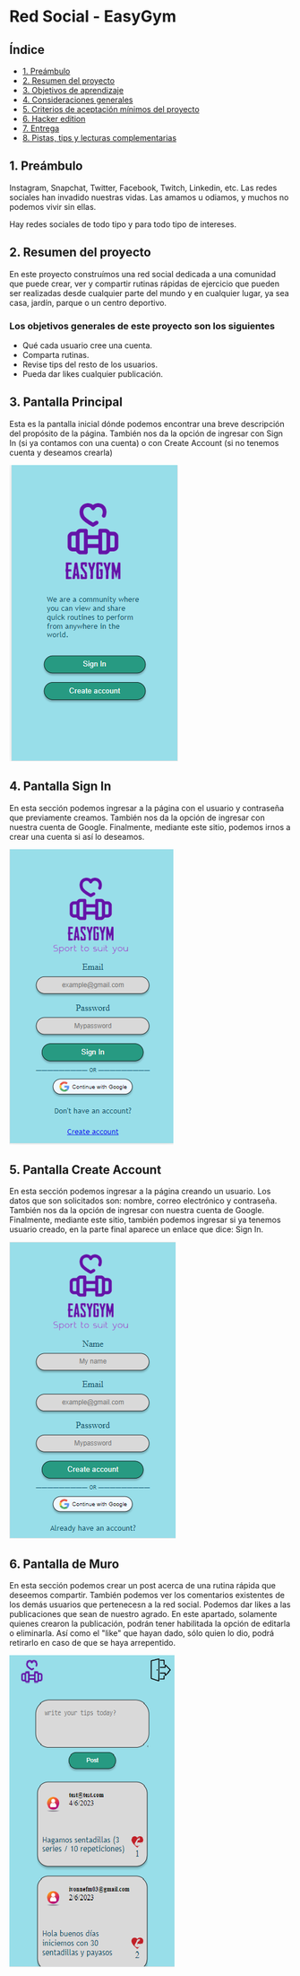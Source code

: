 # Red Social - EasyGym

## Índice

* [1. Preámbulo](#1-preámbulo)
* [2. Resumen del proyecto](#2-resumen-del-proyecto)
* [3. Objetivos de aprendizaje](#3-objetivos-de-aprendizaje)
* [4. Consideraciones generales](#4-consideraciones-generales)
* [5. Criterios de aceptación mínimos del proyecto](#5-criterios-de-aceptación-mínimos-del-proyecto)
* [6. Hacker edition](#6-hacker-edition)
* [7. Entrega](#7-entrega)
* [8. Pistas, tips y lecturas complementarias](#8-pistas-tips-y-lecturas-complementarias)

## 1. Preámbulo

Instagram, Snapchat, Twitter, Facebook, Twitch, Linkedin, etc. Las redes
sociales han invadido nuestras vidas. Las amamos u odiamos, y muchos no podemos
vivir sin ellas.

Hay redes sociales de todo tipo y para todo tipo de intereses. 

## 2. Resumen del proyecto

En este proyecto construímos una red social dedicada a una comunidad que puede crear, ver y compartir rutinas rápidas de ejercicio que pueden ser realizadas desde cualquier parte del mundo y en cualquier lugar, ya sea casa, jardín, parque o un centro deportivo.

### Los objetivos generales de este proyecto son los siguientes

* Qué cada usuario cree una cuenta.
* Comparta rutinas.
* Revise tips del resto de los usuarios.
* Pueda dar likes  cualquier publicación.

## 3. Pantalla Principal

Esta es la pantalla inicial dónde podemos encontrar una breve descripción del propósito de la página. También nos da la opción de ingresar con Sign In (si ya contamos con una cuenta) o con Create Account (si no tenemos cuenta y deseamos crearla)

![](src/images/home.png)

## 4. Pantalla Sign In

En esta sección podemos ingresar a la página con el usuario y contraseña que previamente creamos. También nos da la opción de ingresar con nuestra cuenta de Google. Finalmente, mediante este sitio, podemos irnos a crear una cuenta si así lo deseamos.

![](src/images/signin.png)
  
## 5. Pantalla Create Account

En esta sección podemos ingresar a la página creando un usuario. Los datos que son solicitados son: nombre, correo electrónico y contraseña. También nos da la opción de ingresar con nuestra cuenta de Google. Finalmente, mediante este sitio, también podemos ingresar si ya tenemos usuario creado, en la parte final aparece un enlace que dice: Sign In.

![](src/images/createacc.png)
  
## 6. Pantalla de Muro

En esta sección podemos crear un post acerca de una rutina rápida que deseemos compartir. También podemos ver los comentarios existentes de los demás usuarios que pertenecesn a la red social. Podemos dar likes a las publicaciones que sean de nuestro agrado. En este apartado, solamente quienes crearon la publicación, podrán tener habilitada la opción de editarla o eliminarla. Así como el "like" que hayan dado, sólo quien lo dio, podrá retirarlo en caso de que se haya arrepentido.

![](src/images/wall.png)
